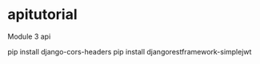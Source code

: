 # apitutorial
Module 3 api

pip install django-cors-headers
pip install djangorestframework-simplejwt